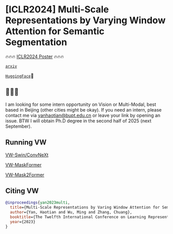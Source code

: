 # [ICLR2024] Multi-Scale Representations by Varying Window Attention for Semantic Segmentation

<!-- [[`Code`](https://github.com/yan-hao-tian/lawin/blob/70903a10403d4d8b87b0a2fe39a7cf045cf5a476/mask_former/modeling/heads/pixel_decoder.py#L196)] -->

🔥🔥🔥 [ICLR2024 Poster](https://openreview.net/forum?id=lAhWGOkpSR) 🔥🔥🔥

[`arxiv`](https://arxiv.org/abs/2404.16573)

[`HuggingFace`](https://huggingface.co/yan-hao-tian)🤗

## 🙏🙏🙏
I am looking for some intern opportunity on Vision or Multi-Modal, best based in Beijing (other cities might be okay). If you need an intern, please contact me via yanhaotian@bupt.edu.cn or leave your link by opening an issue. BTW I will obtain Ph.D degree in the second half of 2025 (next September).


## Running VW
[VW-Swin/ConvNeXt](mmsegmentation-custom)

[VW-MaskFormer](MaskFormer)

[VW-Mask2Former](Mask2Former)


## <a name="CitingMaskFormer"></a>Citing VW

<!-- If you use VWA or VWFormer in your research or wish to refer to the baseline results published in the [Model Zoo]((#ModelZoo)), please use the following BibTeX entry. -->

```BibTeX
@inproceedings{yan2023multi,
  title={Multi-Scale Representations by Varing Window Attention for Semantic Segmentation},
  author={Yan, Haotian and Wu, Ming and Zhang, Chuang},
  booktitle={The Twelfth International Conference on Learning Representations},
  year={2023}
}
```

